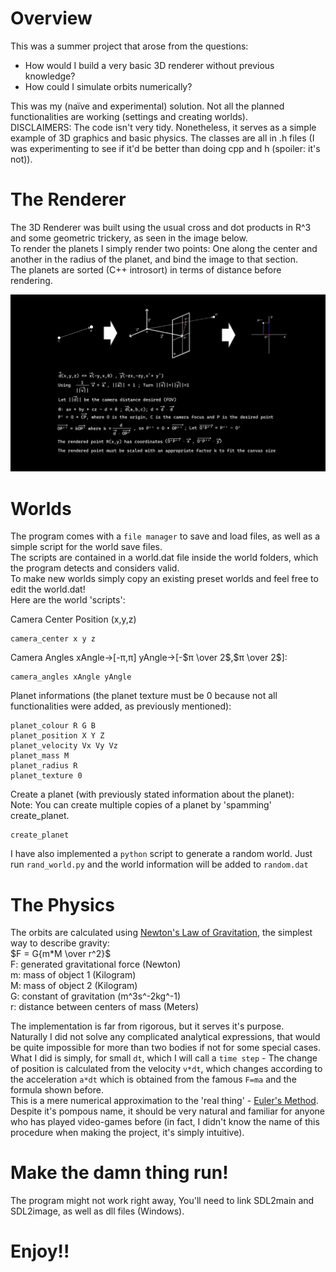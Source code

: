 # Overview
This was a summer project that arose from the questions:

* How would I build a very basic 3D renderer without previous knowledge?
* How could I simulate orbits numerically? 

This was my (naïve and experimental) solution. Not all the planned functionalities are working (settings and creating worlds).<br />
DISCLAIMERS: The code isn't very tidy. Nonetheless, it serves as a simple example of 3D graphics and basic physics. The classes are all in .h files (I was experimenting to see if it'd be better than doing cpp and h (spoiler: it's not)).



# The Renderer

The 3D Renderer was built using the usual cross and dot products in R^3 and some geometric trickery, as seen in the image below.<br />
To render the planets I simply render two points: One along the center and another in the radius of the planet, and bind the image to that section.<br />
The planets are sorted (C++ introsort) in terms of distance before rendering.<br />

![This is an image](renderAlgorithm.png)



# Worlds

The program comes with a `file manager` to save and load files, as well as a simple script for the world save files.<br />
The scripts are contained in a world.dat file inside the world folders, which the program detects and considers valid.<br />
To make new worlds simply copy an existing preset worlds and feel free to edit the world.dat!<br />
Here are the world 'scripts':<br />

Camera Center Position (x,y,z)<br />
```
camera_center x y z
```
Camera Angles xAngle->\[-π,π\] yAngle->\[-$π \over 2$,$π \over 2$\]:<br />
```
camera_angles xAngle yAngle
```
Planet informations (the planet texture must be 0 because not all functionalities were added, as previously mentioned):<br />
```
planet_colour R G B
planet_position X Y Z
planet_velocity Vx Vy Vz
planet_mass M
planet_radius R
planet_texture 0
```
Create a planet (with previously stated information about the planet):<br />
Note: You can create multiple copies of a planet by 'spamming' create_planet.<br />
```
create_planet
```

I have also implemented a `python` script to generate a random world. Just run `rand_world.py` and the world information will be added to `random.dat`



# The Physics

The orbits are calculated using [Newton's Law of Gravitation](https://en.wikipedia.org/wiki/Newton%27s_law_of_universal_gravitation), the simplest way to describe gravity:<br />
$F = G{m*M \over r^2}$<br />
F: generated gravitational force (Newton)<br />
m: mass of object 1 (Kilogram)<br />
M: mass of object 2 (Kilogram)<br />
G: constant of gravitation (m^3s^-2kg^-1)<br />
r: distance between centers of mass (Meters)<br />




The implementation is far from rigorous, but it serves it's purpose.<br />
Naturally I did not solve any complicated analytical expressions, that would be quite impossible for more than two bodies if not for some special cases.<br />
What I did is simply, for small `dt`, which I will call a `time step` - The change of position is calculated from the velocity `v*dt`, which changes according to the acceleration `a*dt` which is obtained from the famous `F=ma` and the formula shown before.<br />
This is a mere numerical approximation to the 'real thing' - [Euler's Method](https://en.wikipedia.org/wiki/Euler_method).<br />
Despite it's pompous name, it should be very natural and familiar for anyone who has played video-games before (in fact, I didn't know the name of this procedure when making the project, it's simply intuitive).<br />



# Make the damn thing run!

The program might not work right away, You'll need to link SDL2main and SDL2image, as well as dll files (Windows).<br />

# Enjoy!!

